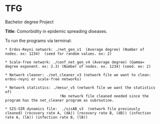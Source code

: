 # TFG
Bachelor degree Project

**Title**: Comorbidity in epidemic spreading diseases.

To run the programs via terminal:

    * Erdos-Reyni network: ./net_gen_v1  (Average degree) (Number of nodes. ex: 1234)  (seed for random values. ex: 2)
    
    * Scale-free network: ./conf_net_gen_v4 (Average degree) (Gamma= degree exponent. ex: 2.3) (Number of nodes. ex. 1234) (seed. ex: 2)
    
    * Network cleaner: ./net_cleaner_v3 (network file we want to clean: erdos-reyni or scale-free networks)

    * Network statistics: ./mesur_v5 (network file we want the statistics of)
                             !No network file cleaned needed since the program has the net_cleaner program as subroutine.

    * SIS-SIR dynamics file:  ./sisAB_v3  (network file previously cleaned) (recovery rate A, (dA)) (recovery rate B, (dB)) (infection rate A, (lA)) (infection rate B, (lB))
      
